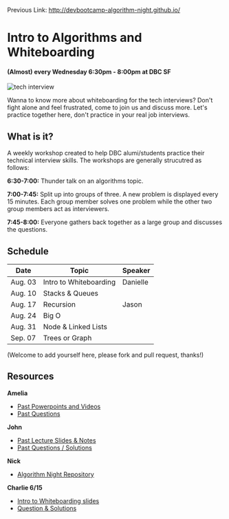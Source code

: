 Previous Link: http://devbootcamp-algorithm-night.github.io/

# Intro to Algorithms and Whiteboarding
#### (Almost) every Wednesday 6:30pm - 8:00pm at DBC SF
![tech interview](whiteboarding.jpg "whiteboarding scenario")

Wanna to know more about whiteboarding for the tech interviews? Don't fight alone and feel frustrated, come to join us and discuss more. Let's practice together here, don't practice in your real job interviews.

## What is it?

A weekly workshop created to help DBC alumi/students practice their technical interview skills. The workshops are generally strucutred as follows:

**6:30-7:00:** Thunder talk on an algorithms topic.

**7:00-7:45:** Split up into groups of three. A new problem is displayed every 15 minutes. Each group member solves one problem while the other two group members act as interviewers.

**7:45-8:00:** Everyone gathers back together as a large group and discusses the questions.

## Schedule

Date | Topic | Speaker
 --- | --- | ---
Aug. 03 | Intro to Whiteboarding | Danielle
Aug. 10 | Stacks & Queues |
Aug. 17 | Recursion | Jason
Aug. 24 | Big O |
Aug. 31 | Node & Linked Lists |
Sep. 07 | Trees or Graph|

(Welcome to add yourself here, please fork and pull request, thanks!)

## Resources

**Amelia**
- [Past Powerpoints and Videos](https://github.com/adowns01/Intro-to-Whiteboarding-DBC/blob/master/powerpoint_links.md)
- [Past Questions](https://github.com/adowns01/Intro-to-Whiteboarding-DBC/blob/master/questions.md)

**John**
- [Past Lecture Slides & Notes](http://devbootcamp-algorithm-night.github.io/lectures.html)
- [Past Questions / Solutions](http://devbootcamp-algorithm-night.github.io/questions.html)

**Nick**
- [Algorithm Night Repository](https://github.com/psiclops/algorithm-night-slides)

**Charlie 6/15**
- [Intro to Whiteboarding slides](https://docs.google.com/presentation/d/17IqDn7PjCrfhmFTXGSySXvFCJCIjM-VvPmpfFk6CTz8/edit#slide=id.gc6f9e470d_0_0)
- [Question & Solutions](https://github.com/bopes/dbc-algorithm-night/blob/master/6-15_intro_solutions.rb)
